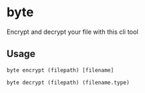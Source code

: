 # byte
Encrypt and decrypt your file with this cli tool

## Usage

```
byte encrypt (filepath) [filename]

byte decrypt (filepath) (filename.type)

```
